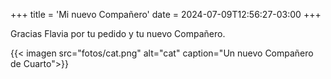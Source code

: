 +++
title = 'Mi nuevo Compañero'
date = 2024-07-09T12:56:27-03:00
+++

Gracias Flavia por tu pedido y tu nuevo Compañero.

{{< imagen src="fotos/cat.png" alt="cat" caption="Un nuevo Compañero de Cuarto">}}